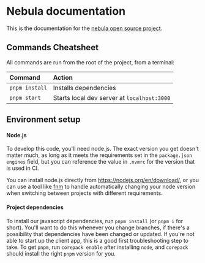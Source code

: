 # Nebula documentation

This is the documentation for the [nebula open source project](https://github.com/slackhq/nebula).

## Commands Cheatsheet

All commands are run from the root of the project, from a terminal:

| Command        | Action                                      |
| :------------- | :------------------------------------------ |
| `pnpm install` | Installs dependencies                       |
| `pnpm start`   | Starts local dev server at `localhost:3000` |

## Environment setup

#### Node.js

To develop this code, you'll need node.js. The exact version you get doesn't matter much, as long as it meets the
requirements set in the `package.json` `engines` field, but you can reference the value in `.nvmrc` for the version that
is used in CI.

You can install node.js directly from https://nodejs.org/en/download/, or you can use a tool like
[fnm](https://github.com/Schniz/fnm) to handle automatically changing your node version when switching between projects
with different requirements.

#### Project dependencies

To install our javascript dependencies, run `pnpm install` (or `pnpm i` for short). You'll want to do this whenever you
change branches, if there's a possibility that dependencies have been changed or updated. If you're not able to start up
the client app, this is a good first troubleshooting step to take. To get `pnpm`, run `corepack enable` after installing `node`, and `corepack` should install the right `pnpm` version for you.
